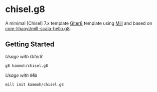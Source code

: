 # chisel.g8

A minimal [Chisel] 7.x template [Giter8](http://www.foundweekends.org/giter8/) template using [Mill](https://mill-build.org/mill/index.html) and
based on [com-lihaoyi/mill-scala-hello.g8](https://github.com/com-lihaoyi/mill-scala-hello.g8).

## Getting Started

_Usage with Giter8_

```sh
g8 kammoh/chisel.g8
```

_Usage with Mill_

```sh
mill init kammoh/chisel.g8
```
